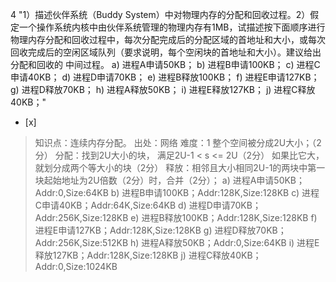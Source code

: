 4
"1）描述伙伴系统（Buddy System）中对物理内存的分配和回收过程。2）假定一个操作系统内核中由伙伴系统管理的物理内存有1MB，试描述按下面顺序进行
物理内存分配和回收过程中，每次分配完成后的分配区域的首地址和大小，或每次回收完成后的空闲区域队列（要求说明，每个空闲块的首地址和大小）。建议给出分配和回收的
中间过程。 a) 进程A申请50KB； b) 进程B申请100KB； c) 进程C申请40KB； d) 进程D申请70KB； e) 进程B释放100KB；
f) 进程E申请127KB； g) 进程D释放70KB； h) 进程A释放50KB； i) 进程E释放127KB； j) 进程C释放40KB；"
- [x]  

> 知识点：连续内存分配。
> 出处：网络
> 难度：1
>  整个空间被分成2U大小；（2分）  分配：找到2U大小的块，  满足2U-1 < s <= 2U（2分）  如果比它大，就划分成两个等大小的块（2分） 释放：相邻且大小相同2U-1的两块中第一块起始地址为2U倍数（2分）时，合并（2分）； a) 进程A申请50KB；Addr:0,Size:64KB b) 进程B申请100KB；Addr:128K,Size:128KB c) 进程C申请40KB；Addr:64K,Size:64KB d) 进程D申请70KB；Addr:256K,Size:128KB e) 进程B释放100KB；Addr:128K,Size:128KB f) 进程E申请127KB；Addr:128K,Size:128KB g) 进程D释放70KB；Addr:256K,Size:512KB h) 进程A释放50KB；Addr:0,Size:64KB i) 进程E释放127KB；Addr:128K,Size:128KB j) 进程C释放40KB；Addr:0,Size:1024KB
